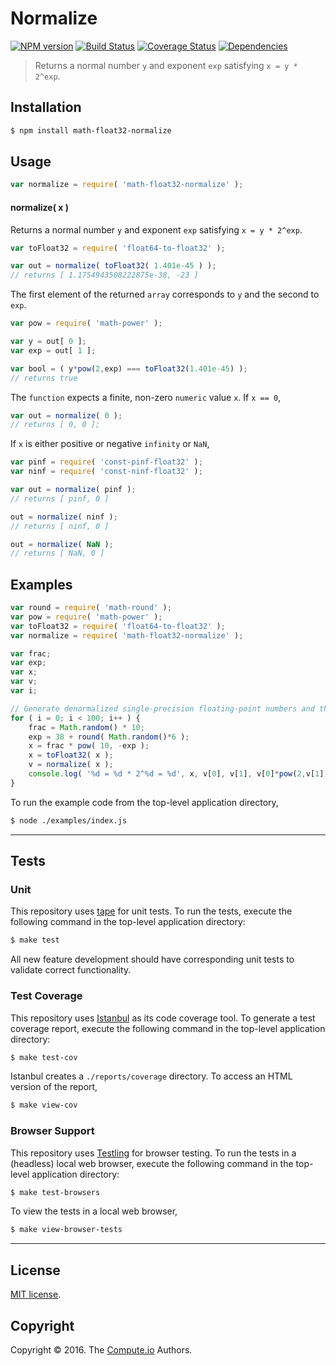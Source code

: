 Normalize
===
[![NPM version][npm-image]][npm-url] [![Build Status][build-image]][build-url] [![Coverage Status][coverage-image]][coverage-url] [![Dependencies][dependencies-image]][dependencies-url]

> Returns a normal number `y` and exponent `exp` satisfying `x = y * 2^exp`.


## Installation

``` bash
$ npm install math-float32-normalize
```


## Usage

``` javascript
var normalize = require( 'math-float32-normalize' );
```

#### normalize( x )

Returns a normal number `y` and exponent `exp` satisfying `x = y * 2^exp`.

``` javascript
var toFloat32 = require( 'float64-to-float32' );

var out = normalize( toFloat32( 1.401e-45 ) );
// returns [ 1.1754943508222875e-38, -23 ]
```

The first element of the returned `array` corresponds to `y` and the second to `exp`.

``` javascript
var pow = require( 'math-power' );

var y = out[ 0 ];
var exp = out[ 1 ];

var bool = ( y*pow(2,exp) === toFloat32(1.401e-45) );
// returns true
```

The `function` expects a finite, non-zero `numeric` value `x`. If `x == 0`,

``` javascript
var out = normalize( 0 );
// returns [ 0, 0 ];
```

If `x` is either positive or negative `infinity` or `NaN`,

``` javascript
var pinf = require( 'const-pinf-float32' );
var ninf = require( 'const-ninf-float32' );

var out = normalize( pinf );
// returns [ pinf, 0 ]

out = normalize( ninf );
// returns [ ninf, 0 ]

out = normalize( NaN );
// returns [ NaN, 0 ]
```


## Examples

``` javascript
var round = require( 'math-round' );
var pow = require( 'math-power' );
var toFloat32 = require( 'float64-to-float32' );
var normalize = require( 'math-float32-normalize' );

var frac;
var exp;
var x;
var v;
var i;

// Generate denormalized single-precision floating-point numbers and then normalize them...
for ( i = 0; i < 100; i++ ) {
	frac = Math.random() * 10;
	exp = 38 + round( Math.random()*6 );
	x = frac * pow( 10, -exp );
	x = toFloat32( x );
	v = normalize( x );
	console.log( '%d = %d * 2^%d = %d', x, v[0], v[1], v[0]*pow(2,v[1]) );
}
```

To run the example code from the top-level application directory,

``` bash
$ node ./examples/index.js
```


---
## Tests

### Unit

This repository uses [tape][tape] for unit tests. To run the tests, execute the following command in the top-level application directory:

``` bash
$ make test
```

All new feature development should have corresponding unit tests to validate correct functionality.


### Test Coverage

This repository uses [Istanbul][istanbul] as its code coverage tool. To generate a test coverage report, execute the following command in the top-level application directory:

``` bash
$ make test-cov
```

Istanbul creates a `./reports/coverage` directory. To access an HTML version of the report,

``` bash
$ make view-cov
```


### Browser Support

This repository uses [Testling][testling] for browser testing. To run the tests in a (headless) local web browser, execute the following command in the top-level application directory:

``` bash
$ make test-browsers
```

To view the tests in a local web browser,

``` bash
$ make view-browser-tests
```

<!-- [![browser support][browsers-image]][browsers-url] -->


---
## License

[MIT license](http://opensource.org/licenses/MIT).


## Copyright

Copyright &copy; 2016. The [Compute.io][compute-io] Authors.


[npm-image]: http://img.shields.io/npm/v/math-float32-normalize.svg
[npm-url]: https://npmjs.org/package/math-float32-normalize

[build-image]: http://img.shields.io/travis/math-io/float32-normalize/master.svg
[build-url]: https://travis-ci.org/math-io/float32-normalize

[coverage-image]: https://img.shields.io/codecov/c/github/math-io/float32-normalize/master.svg
[coverage-url]: https://codecov.io/github/math-io/float32-normalize?branch=master

[dependencies-image]: http://img.shields.io/david/math-io/float32-normalize.svg
[dependencies-url]: https://david-dm.org/math-io/float32-normalize

[dev-dependencies-image]: http://img.shields.io/david/dev/math-io/float32-normalize.svg
[dev-dependencies-url]: https://david-dm.org/dev/math-io/float32-normalize

[github-issues-image]: http://img.shields.io/github/issues/math-io/float32-normalize.svg
[github-issues-url]: https://github.com/math-io/float32-normalize/issues

[tape]: https://github.com/substack/tape
[istanbul]: https://github.com/gotwarlost/istanbul
[testling]: https://ci.testling.com

[compute-io]: https://github.com/compute-io/
